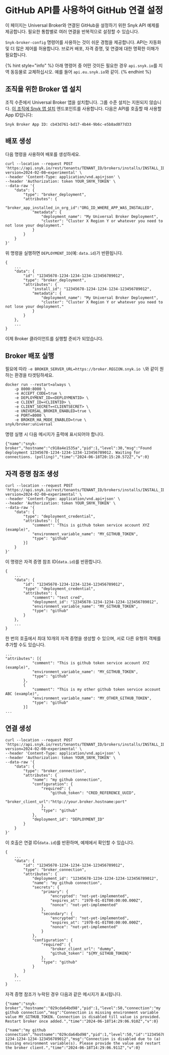 # GitHub API를 사용하여 GitHub 연결 설정

이 페이지는 Universal Broker와 연결된 GitHub을 설정하기 위한 Snyk API 예제를 제공합니다. 필요한 통합별로 여러 연결을 반복적으로 설정할 수 있습니다.

`Snyk-broker-config` 명령어를 사용하는 것이 쉬운 경험을 제공합니다. API는 자동화 및 더 많은 제어를 허용합니다. 브로커 배포, 자격 증명, 및 연결에 대한 명확한 이해가 필요합니다.

{% hint style="info" %}
아래 명령어 중 어떤 것이든 필요한 경우 `api.snyk.io`를 지역 동등물로 교체하십시오. 예를 들어 `api.eu.snyk.io`와 같이.
{% endhint %}

## 조직을 위한 Broker 앱 설치 <a href="#id-1-install-the-broker-app-on-your-org" id="id-1-install-the-broker-app-on-your-org"></a>

조직 수준에서 Universal Broker 앱을 설치합니다. 그룹 수준 설치는 지원되지 않습니다. [이 조직에 Snyk 앱 설치](../../../snyk-api/reference/apps.md#orgs-org_id-apps-installs) 엔드포인트를 사용합니다. 다음은 API를 호출할 때 사용할 App ID입니다:

`Snyk Broker App ID: cb43d761-bd17-4b44-9b6c-e5b8ad077d33`

## 배포 생성 <a href="#id-2-create-your-deployment" id="id-2-create-your-deployment"></a>

다음 명령을 사용하여 배포를 생성하세요.

```
curl --location --request POST 'https://api.snyk.io/rest/tenants/TENANT_ID/brokers/installs/INSTALL_ID/deployments?version=2024-02-08~experimental' \
--header 'Content-Type: application/vnd.api+json' \
--header 'Authorization: token YOUR_SNYK_TOKEN' \
--data-raw '{
    "data": {
        "type": "broker_deployment",
        "attributes": {
            "broker_app_installed_in_org_id":"ORG_ID_WHERE_APP_WAS_INSTALLED",
            "metadata": {
                "deployment_name": "My Universal Broker Deployment",
                "cluster": "Cluster X Region Y or whatever you need to not lose your deployment."
            }
        }
    }
}'
```

위 명령을 실행하면 `DEPLOYMENT_ID`(예: `data.id`)가 반환됩니다.


```
{
    ...
    "data": {
        "id": "12345678-1234-1234-1234-123456789012",
        "type": "broker_deployment",
        "attributes": {
            "install_id": "12345678-1234-1234-1234-123456789012",
            "metadata": {
                "deployment_name": "My Universal Broker Deployment",
                "cluster": "Cluster X Region Y or whatever you need to not lose your deployment."
            }
        }
    },
    ...
} 
```

이제 Broker 클라이언트를 실행할 준비가 되었습니다.

## Broker 배포 실행 <a href="#run-your-broker-deployment_1" id="run-your-broker-deployment_1"></a>

필요에 따라 `-e BROKER_SERVER_URL=https://broker.REGION.snyk.io \`와 같이 원하는 환경을 타겟팅하세요.

```
docker run --restart=always \
    -p 8000:8000 \
    -e ACCEPT_CODE=true \
    -e DEPLOYMENT_ID=<DEPLOYMENTID> \
    -e CLIENT_ID=<CLIENTID> \
    -e CLIENT_SECRET=<CLIENTSECRET> \
    -e UNIVERSAL_BROKER_ENABLED=true \
    -e PORT=8000 \
    -e BROKER_HA_MODE_ENABLED=true \
snyk/broker:universal
```


명령 실행 시 다음 메시지가 출력에 표시되어야 합니다.

```
{"name":"snyk-broker","hostname":"c918a4e1535a","pid":1,"level":30,"msg":"Found deployment 12345678-1234-1234-1234-123456789012. Waiting for connections. (polling)","time":"2024-06-18T20:15:20.572Z","v":0}
```

## 자격 증명 참조 생성 <a href="#id-3-create-your-credentials-references" id="id-3-create-your-credentials-references"></a>

```
curl --location --request POST 'https://api.snyk.io/rest/tenants/TENANT_ID/brokers/installs/INSTALL_ID/deployments/DEPLOYMENT_ID/credentials?version=2024-02-08~experimental' \
--header 'Content-Type: application/vnd.api+json' \
--header 'Authorization: token YOUR_SNYK_TOKEN' \
--data-raw '{
    "data": {
        "type": "deployment_credential",
        "attributes": [{
            "comment": "This is github token service account XYZ (example)",
            "environment_variable_name": "MY_GITHUB_TOKEN",
            "type": "github"
        }]
    }
}'
```

이 명령은 자격 증명 참조 ID(`data.id`)를 반환합니다.

```
{
    ...
    "data": {
        "id": "12345678-1234-1234-1234-123456789012",
        "type": "deployment_credential",
        "attributes": {
            "comment": "test cred",
            "deployment_id": "12345678-1234-1234-1234-123456789012",
            "environment_variable_name": "MY_GITHUB_TOKEN",
            "type": "github"
        }
    },
    ...
}
```


한 번의 호출에서 최대 10개의 자격 증명을 생성할 수 있으며, 서로 다른 유형의 객체를 추가할 수도 있습니다.

```
...
"attributes": [{
            "comment": "This is github token service account XYZ (example)",
            "environment_variable_name": "MY_GITHUB_TOKEN",
            "type": "github"
        },
        {
            "comment": "This is my other github token service account ABC (example)",
            "environment_variable_name": "MY_OTHER_GITHUB_TOKEN",
            "type": "github"
        }]
...
```

## 연결 생성 <a href="#id-4-create-your-connections" id="id-4-create-your-connections"></a>

```
curl --location --request POST 'https://api.snyk.io/rest/tenants/TENANT_ID/brokers/installs/INSTALL_ID/deployments/DEPLOYMENT_ID/connections?version=2024-02-08~experimental' \
--header 'Content-Type: application/vnd.api+json' \
--header 'Authorization: token YOUR_SNYK_TOKEN' \
--data-raw '{
    "data": {
        "type": "broker_connection",
        "attributes": {
            "name": "my github connection",
            "configuration": {
                "required": {
                    "github_token": "CRED_REFERENCE_UUID",
                    "broker_client_url":"http://your.broker.hostname:port"
                },
                "type": "github"
            },
            "deployment_id": "DEPLOYMENT_ID"
        }
    }
}'
```

이 호출은 연결 ID(`data.id`)를 반환하며, 예제에서 확인할 수 있습니다.

```
{
    ...
    "data": {
        "id": "12345678-1234-1234-1234-123456789012",
        "type": "broker_connection",
        "attributes": {
            "deployment_id": "12345678-1234-1234-1234-123456789012",
            "name": "my github connection",
            "secrets": {
                "primary": {
                    "encrypted": "not-yet-implemented",
                    "expires_at": "1970-01-01T00:00:00.000Z",
                    "nonce": "not-yet-implemented"
                },
                "secondary": {
                    "encrypted": "not-yet-implemented",
                    "expires_at": "1970-01-01T00:00:00.000Z",
                    "nonce": "not-yet-implemented"
                }
            },
            "configuration": {
                "required": {
                    "broker_client_url": "dummy",
                    "github_token": "${MY_GITHUB_TOKEN}"
                },
                "type": "github"
            }
        }
    },
    ...
}
```

자격 증명 참조가 누락된 경우 다음과 같은 메시지가 표시됩니다.

```
{"name":"snyk-broker","hostname":"029cda64bd98","pid":1,"level":50,"connection":"my github connection","msg":"Connection is missing environment variable value MY_GITHUB_TOKEN. Connection is disabled till value is provided. Restart broker once added.","time":"2024-06-18T14:29:06.910Z","v":0}

{"name":"my github connection","hostname":"029cda64bd98","pid":1,"level":50,"id":"12345678-1234-1234-1234-123456789012","msg":"Connection is disabled due to (a) missing environment variable(s). Please provide the value and restart the broker client.","time":"2024-06-18T14:29:06.911Z","v":0}
```
